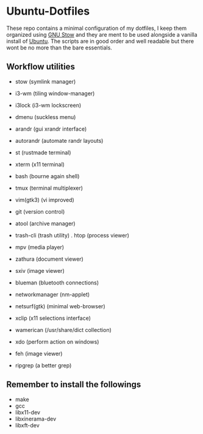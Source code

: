 # Ubuntu-Dotfiles

These repo contains a minimal configuration of my dotfiles, I keep them organized using [GNU Stow](https://www.gnu.org/software/stow/) and they are ment to be used alongside a vanilla install of [Ubuntu](https://ubuntu.com/#download). The scripts are in good order and well readable but there wont be no more than the bare essentials.




## Workflow utilities

- stow            (symlink manager)
- i3-wm           (tiling window-manager)
- i3lock          (i3-wm lockscreen)
- dmenu           (suckless menu)
- arandr          (gui xrandr interface)
- autorandr       (automate randr layouts)

- st              (rustmade terminal)
- xterm           (x11 terminal)
- bash            (bourne again shell)
- tmux            (terminal multiplexer)
- vim(gtk3)       (vi improved)

- git             (version control)
- atool           (archive manager)
- trash-cli       (trash utility)
. htop            (process viewer)

- mpv             (media player)
- zathura         (document viewer)
- sxiv            (image viewer)

- blueman         (bluetooth connections)
- networkmanager  (nm-applet)
- netsurf(gtk)    (minimal web-browser)

- xclip           (x11 selections interface)
- wamerican       (/usr/share/dict collection)
- xdo             (perform action on windows)
- feh             (image viewer)
- ripgrep         (a better grep)




## Remember to install the followings

- make
- gcc
- libx11-dev
- libxinerama-dev
- libxft-dev
